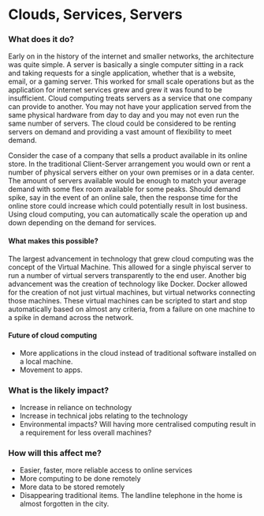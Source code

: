 # Clouds, Services, Servers
### What does it do?
Early on in the history of the internet and smaller networks, the architecture was quite simple.  A server is basically a single computer sitting in a rack and taking requests for a single application, whether that is a website, email, or a gaming server.  This worked for small scale operations but as the application for internet services grew and grew it was found to be insufficient.  Cloud computing treats servers as a service that one company can provide to another.  You may not have your application served from the same physical hardware from day to day and you may not even run the same number of servers.  The cloud could be considered to be renting servers on demand and providing a vast amount of flexibility to meet demand.

Consider the case of a company that sells a product available in its online store.  In the traditional Client-Server arrangement you would own or rent a number of physical servers either on your own premises or in a data center.  The amount of servers available would be enough to match your average demand with some flex room available for some peaks.  Should demand spike, say in the event of an online sale, then the response time for the online store could increase which could potentially result in lost business.  Using cloud computing, you can automatically scale the operation up and down depending on the demand for services.  

#### What makes this possible?
The largest advancement in technology that grew cloud computing was the concept of the Virtual Machine.  This allowed for a single phyiscal server to run a number of virtual servers transparently to the end user.  Another big advancement was the creation of technology like Docker.  Docker allowed for the creation of not just virtual machines, but virtual networks connecting those machines.  These virtual machines can be scripted to start and stop automatically based on almost any criteria, from a failure on one machine to a spike in demand across the network.

#### Future of cloud computing
- More applications in the cloud instead of traditional software installed on a local machine.  
- Movement to apps.

### What is the likely impact?
- Increase in reliance on technology
- Increase in technical jobs relating to the technology
- Environmental impacts?  Will having more centralised computing result in a requirement for less overall machines?

### How will this affect me?
- Easier, faster, more reliable access to online services
- More computing to be done remotely
- More data to be stored remotely
- Disappearing traditional items.  The landline telephone in the home is almost forgotten in the city.